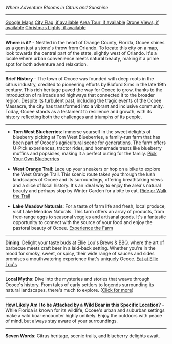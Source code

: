 *Where Adventure Blooms in Citrus and Sunshine*

---

[Google Maps](https://www.google.com/maps/place/Ocoee,+FL/data=!3m1!1e3)
[City Flag, if available](https://www.google.com/search?tbm=isch&q=Ocoee+FL+Flag+Picture)
[Area Tour, if available](https://www.youtube.com/results?search_query=Ocoee+FL+4k+tour)
[Drone Views, if available](https://www.youtube.com/results?search_query=Ocoee+FL+4k+drone)
[Christmas Lights, if available](https://www.youtube.com/results?search_query=Ocoee+FL+christmas+lights&sp=CAI%253D)

---

**Where is it?** - Nestled in the heart of Orange County, Florida, Ocoee shines as a gem just a stone's throw from Orlando. To locate this city on a map, look towards the central part of the state, slightly west of Orlando. It's a locale where urban convenience meets natural beauty, making it a prime spot for both adventure and relaxation.

---

**Brief History** - The town of Ocoee was founded with deep roots in the citrus industry, credited to pioneering efforts by Bluford Sims in the late 19th century. This rich heritage paved the way for Ocoee to grow, thanks to the introduction of railroads and highways that connected it to the broader region. Despite its turbulent past, including the tragic events of the Ocoee Massacre, the city has transformed into a vibrant and inclusive community. Today, Ocoee stands as a testament to resilience and growth, with its history reflecting both the challenges and triumphs of its people.

---

- **Tom West Blueberries**: Immerse yourself in the sweet delights of blueberry picking at Tom West Blueberries, a family-run farm that has been part of Ocoee's agricultural scene for generations. The farm offers U-Pick experiences, tractor rides, and homemade treats like blueberry muffins and popsicles, making it a perfect outing for the family.
  [Pick Your Own Blueberries](https://www.youtube.com/results?search_query=Ocoee+FL+Tom+West+Blueberries)

- **West Orange Trail**: Lace up your sneakers or hop on a bike to explore the West Orange Trail. This scenic route takes you through the lush landscapes of Ocoee and its surroundings, offering breathtaking views and a slice of local history. It's an ideal way to enjoy the area's natural beauty and perhaps stop by Winter Garden for a bite to eat.
  [Ride or Walk the Trail](https://www.youtube.com/results?search_query=Ocoee+FL+West+Orange+Trail)

- **Lake Meadow Naturals**: For a taste of farm life and fresh, local produce, visit Lake Meadow Naturals. This farm offers an array of products, from free-range eggs to seasonal veggies and artisanal goods. It's a fantastic opportunity to connect with the source of your food and enjoy the pastoral beauty of Ocoee.
  [Experience the Farm](https://www.youtube.com/results?search_query=Ocoee+FL+Lake+Meadow+Naturals)

---

**Dining**: Delight your taste buds at Ellie Lou's Brews & BBQ, where the art of barbecue meets craft beer in a laid-back setting. Whether you're in the mood for smoky, sweet, or spicy, their wide range of sauces and sides promises a mouthwatering experience that's uniquely Ocoee.
[Eat at Ellie Lou's](https://www.youtube.com/results?search_query=Ocoee+FL+Ellie+Lou's+Brews+%26+BBQ)

---

**Local Myths**: Dive into the mysteries and stories that weave through Ocoee's history. From tales of early settlers to legends surrounding its natural landscapes, there's much to explore.
([Click for more](https://www.google.com/search?q=Ocoee+FL+local+myths))

---

**How Likely Am I to be Attacked by a Wild Boar in this Specific Location?** - While Florida is known for its wildlife, Ocoee's urban and suburban settings make a wild boar encounter highly unlikely. Enjoy the outdoors with peace of mind, but always stay aware of your surroundings.

---

**Seven Words**: Citrus heritage, scenic trails, and blueberry delights await.